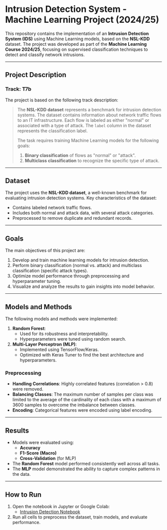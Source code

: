 # **Intrusion Detection System - Machine Learning Project (2024/25)**

This repository contains the implementation of an **Intrusion Detection System (IDS)** using Machine Learning models, based on the **NSL-KDD** dataset. The project was developed as part of the **Machine Learning Course 2024/25**, focusing on supervised classification techniques to detect and classify network intrusions.

---

## **Project Description**
### **Track: T7b**
The project is based on the following track description:

> The **NSL-KDD dataset** represents a benchmark for intrusion detection systems. The dataset contains information about network traffic flows to an IT infrastructure. Each flow is labeled as either "normal" or associated with a type of attack. The `label` column in the dataset represents the classification label.
>
> The task requires training Machine Learning models for the following goals:
> 1. **Binary classification** of flows as "normal" or "attack".
> 2. **Multiclass classification** to recognize the specific type of attack.

---

## **Dataset**
The project uses the **NSL-KDD dataset**, a well-known benchmark for evaluating intrusion detection systems. Key characteristics of the dataset:
- Contains labeled network traffic flows.
- Includes both normal and attack data, with several attack categories.
- Preprocessed to remove duplicate and redundant records.

---

## **Goals**
The main objectives of this project are:
1. Develop and train machine learning models for intrusion detection.
2. Perform binary classification (normal vs. attack) and multiclass classification (specific attack types).
3. Optimize model performance through preprocessing and hyperparameter tuning.
4. Visualize and analyze the results to gain insights into model behavior.

---

## **Models and Methods**
The following models and methods were implemented:
1. **Random Forest**:
   - Used for its robustness and interpretability.
   - Hyperparameters were tuned using random search.
2. **Multi-Layer Perceptron (MLP)**:
   - Implemented using TensorFlow/Keras.
   - Optimized with Keras Tuner to find the best architecture and hyperparameters.

### **Preprocessing**
- **Handling Correlations**: Highly correlated features (correlation > 0.8) were removed.
- **Balancing Classes**: The maximum number of samples per class was limited to the average of the cardinality of each class with a maximum of 3600 samples to overcome the imbalance between classes.
- **Encoding**: Categorical features were encoded using label encoding.

---

## **Results**
- Models were evaluated using:
  - **Accuracy**
  - **F1-Score (Macro)**
  - **Cross-Validation** (for MLP)
- The **Random Forest** model performed consistently well across all tasks.
- The **MLP** model demonstrated the ability to capture complex patterns in the data.

---

## **How to Run**
1. Open the notebook in Jupyter or Google Colab:
   - [Intrusion Detection Notebook](https://colab.research.google.com/drive/1OaQxuGDRj2H6Smj5XZ6tRKWJnP-oI5jl?usp=sharing)
4. Run all cells to preprocess the dataset, train models, and evaluate performance.
